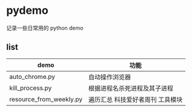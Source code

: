 # pydemo
记录一些日常用的 python demo


## list

| demo | 功能  | 
| ------------ | ------------ |
| auto_chrome.py       | 自动操作浏览器 |
| kill_process.py       | 根据进程名杀死进程及其子进程 |
| resource_from_weekly.py       | 遍历汇总 科技爱好者周刊 工具模块 |
